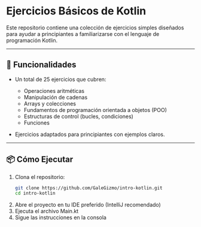 # Ejercicios Básicos de Kotlin

Este repositorio contiene una colección de ejercicios simples diseñados para ayudar a principiantes a familiarizarse con el lenguaje de programación Kotlin. 

---

## 🚀 Funcionalidades

- Un total de 25 ejercicios que cubren:
    - Operaciones aritméticas
    - Manipulación de cadenas
    - Arrays y colecciones
    - Fundamentos de programación orientada a objetos (POO)
    - Estructuras de control (bucles, condiciones)
    - Funciones 

- Ejercicios adaptados para principiantes con ejemplos claros.

---

## 📦 Cómo Ejecutar

1. Clona el repositorio:
   ```bash
   git clone https://github.com/GaleGizmo/intro-kotlin.git
   cd intro-kotlin

2. Abre el proyecto en tu IDE preferido (IntelliJ recomendado)
3. Ejecuta el archivo Main.kt
4. Sigue las instrucciones en la consola